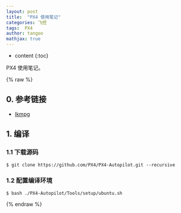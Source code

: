 ```yaml
---
layout: post
title:  "PX4 使用笔记"
categories: 飞控
tags:  PX4
author: tangoo
mathjax: true
---
```



* content
{:toc}

PX4 使用笔记。





{% raw %}

## 0. 参考链接

* [lkmpg](https://sysprog21.github.io/lkmpg/)

## 1. 编译
### 1.1 下载源码

```console
$ git clone https://github.com/PX4/PX4-Autopilot.git --recursive
```

### 1.2 配置编译环境

```console
$ bash ./PX4-Autopilot/Tools/setup/ubuntu.sh
```


{% endraw %}
